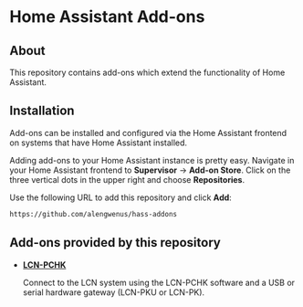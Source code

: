 # Home Assistant Add-ons

## About
This repository contains add-ons which extend the functionality of Home Assistant.

## Installation
Add-ons can be installed and configured via the Home Assistant frontend on
systems that have Home Assistant installed.

Adding add-ons to your Home Assistant instance is pretty easy. Navigate in your Home Assistant frontend to **Supervisor** -> **Add-on Store**. Click on the three vertical dots in the upper right and choose **Repositories**.

Use the following URL to add this repository and click **Add**:

```txt
https://github.com/alengwenus/hass-addons
```

## Add-ons provided by this repository

- **[LCN-PCHK](/lcn-pchk/README.md)**

    Connect to the LCN system using the LCN-PCHK software and a USB or serial hardware gateway (LCN-PKU or LCN-PK).
